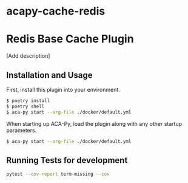 # acapy-cache-redis
Redis Base Cache Plugin
=======================================

[Add description]

## Installation and Usage

First, install this plugin into your environment.

```sh
$ poetry install
$ poetry shell
$ aca-py start --arg-file ./docker/default.yml
```

When starting up ACA-Py, load the plugin along with any other startup
parameters.

```sh
$ aca-py start --arg-file ./docker/default.yml
```
## Running Tests for development

```sh
pytest --cov-report term-missing --cov
```